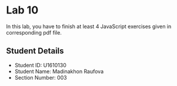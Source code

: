 # Lab 10

In this lab, you have to finish at least 4 JavaScript exercises given in corresponding pdf file. 


## Student Details

- Student ID: U1610130
- Student Name: Madinakhon Raufova
- Section Number: 003
